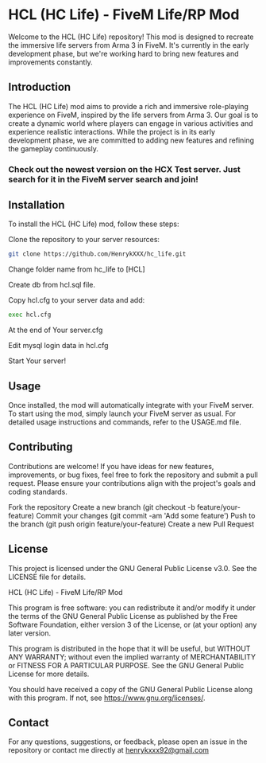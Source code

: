 # HCL (HC Life) - FiveM Life/RP Mod

Welcome to the HCL (HC Life) repository! This mod is designed to recreate the immersive life servers from Arma 3 in FiveM. It's currently in the early development phase, but we're working hard to bring new features and improvements constantly.

## Introduction

The HCL (HC Life) mod aims to provide a rich and immersive role-playing experience on FiveM, inspired by the life servers from Arma 3. Our goal is to create a dynamic world where players can engage in various activities and experience realistic interactions. While the project is in its early development phase, we are committed to adding new features and refining the gameplay continuously.

### Check out the newest version on the HCX Test server. Just search for it in the FiveM server search and join!

## Installation

To install the HCL (HC Life) mod, follow these steps:

Clone the repository to your server resources:

```bash
git clone https://github.com/HenrykXXX/hc_life.git
```

Change folder name from hc_life to [HCL]

Create db from hcl.sql file.

Copy hcl.cfg to your server data and add:

```bash
exec hcl.cfg
```

At the end of Your server.cfg

Edit mysql login data in hcl.cfg

Start Your server!

## Usage

Once installed, the mod will automatically integrate with your FiveM server. To start using the mod, simply launch your FiveM server as usual. For detailed usage instructions and commands, refer to the USAGE.md file.

## Contributing

Contributions are welcome! If you have ideas for new features, improvements, or bug fixes, feel free to fork the repository and submit a pull request. Please ensure your contributions align with the project's goals and coding standards.

Fork the repository
Create a new branch (git checkout -b feature/your-feature)
Commit your changes (git commit -am 'Add some feature')
Push to the branch (git push origin feature/your-feature)
Create a new Pull Request

## License

This project is licensed under the GNU General Public License v3.0. See the LICENSE file for details.

HCL (HC Life) - FiveM Life/RP Mod

This program is free software: you can redistribute it and/or modify
it under the terms of the GNU General Public License as published by
the Free Software Foundation, either version 3 of the License, or
(at your option) any later version.

This program is distributed in the hope that it will be useful,
but WITHOUT ANY WARRANTY; without even the implied warranty of
MERCHANTABILITY or FITNESS FOR A PARTICULAR PURPOSE. See the
GNU General Public License for more details.

You should have received a copy of the GNU General Public License
along with this program. If not, see <https://www.gnu.org/licenses/>.

## Contact

For any questions, suggestions, or feedback, please open an issue in the repository or contact me directly at henrykxxx92@gmail.com
